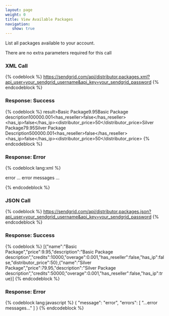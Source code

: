 ```yaml
---
layout: page
weight: 0
title: View Available Packages
navigation:
   show: true
---
```


List all packages available to your account.

There are no extra parameters required for this call

### XML Call

{% codeblock %}
https://sendgrid.com/api/distributor.packages.xml?api_user=your_sendgrid_username&api_key=your_sendgrid_password
{% endcodeblock %}

### Response: Success

{% codeblock %}
result\><packages><package><name>Basic Package</name><price>9.95</price><description>Basic Package description</description><credits>10000</credits><overage>0.001</overage><has_reseller>false</has_reseller><has_ip>false</has_ip><distributor_price>50</distributor_price></package><package><name>Silver Package</name><price>79.95</price><description>Silver Package Description</description><credits>50000</credits><overage>0.001</overage><has_reseller>false</has_reseller><has_ip>false</has_ip><distributor_price>50</distributor_price></package></packages></result>
{% endcodeblock %}

### Response: Error

{% codeblock lang:xml %}
<?xml version="1.0" encoding="ISO-8859-1"?>

<result>
   <message>error</message>
   <errors>
      <error>... error messages ...</error>
   </errors>
</result>

{% endcodeblock %}

### JSON Call

{% codeblock %}
https://sendgrid.com/api/distributor.packages.json?api_user=your_sendgrid_username&api_key=your_sendgrid_password
{% endcodeblock %}

### Response: Success

{% codeblock %}
[{"name":"Basic Package","price":9.95,"description":"Basic Package description","credits":10000,"overage":0.001,"has_reseller":false,"has_ip":false,"distributor_price":50},{"name":"Silver Package","price":79.95,"description":"Silver Package description","credits":50000,"overage":0.001,"has_reseller":false,"has_ip":true}]
{% endcodeblock %}

### Response: Error

{% codeblock lang:javascript %}
{
  "message": "error",
  "errors": [
    "...error messages..."
  ]
}
{% endcodeblock %}
